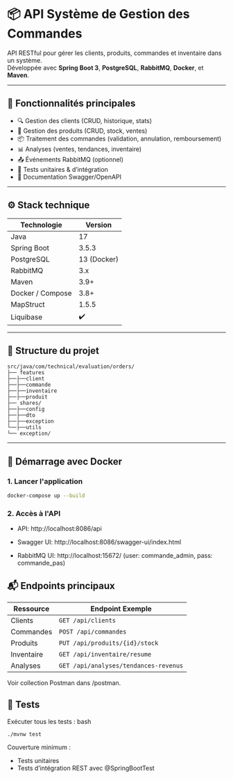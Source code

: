 # 📦 API Système de Gestion des Commandes

API RESTful pour gérer les clients, produits, commandes et inventaire dans un système.  
Développée avec **Spring Boot 3**, **PostgreSQL**, **RabbitMQ**, **Docker**, et **Maven**.

---

## 🚀 Fonctionnalités principales

- 🔍 Gestion des clients (CRUD, historique, stats)
- 🛒 Gestion des produits (CRUD, stock, ventes)
- 📦 Traitement des commandes (validation, annulation, remboursement)
- 📊 Analyses (ventes, tendances, inventaire)
- 📤 Événements RabbitMQ (optionnel)
- 🧪 Tests unitaires & d’intégration
- 📄 Documentation Swagger/OpenAPI
---

## ⚙️ Stack technique

| Technologie      | Version     |
|------------------|-------------|
| Java             | 17          |
| Spring Boot      | 3.5.3       |
| PostgreSQL       | 13 (Docker) |
| RabbitMQ         | 3.x         |
| Maven            | 3.9+        |
| Docker / Compose | 3.8+        |
| MapStruct        | 1.5.5       |
| Liquibase        | ✔️           |

---

## 📁 Structure du projet
```
src/java/com/technical/evaluation/orders/
├── features
├──├──client
├──├──commande
├──├──inventaire
├──├──produit
├── shares/
├──├──config
├──├──dto
├──├──exception
└──├──utils
└── exception/
```

---

## 🐳 Démarrage avec Docker

### 1. Lancer l'application

```bash
docker-compose up --build
```

### 2. Accès à l'API
- API: http://localhost:8086/api

- Swagger UI: http://localhost:8086/swagger-ui/index.html

- RabbitMQ UI: http://localhost:15672/ (user: commande_admin, pass: commande_pas)

## 📬 Endpoints principaux

| Ressource  | Endpoint Exemple                      |
| ---------- | ------------------------------------- |
| Clients    | `GET /api/clients`                    |
| Commandes  | `POST /api/commandes`                 |
| Produits   | `PUT /api/produits/{id}/stock`        |
| Inventaire | `GET /api/inventaire/resume`          |
| Analyses   | `GET /api/analyses/tendances-revenus` |

Voir collection Postman dans /postman.

## 🧪 Tests
Exécuter tous les tests :
bash
```
./mvnw test
```

Couverture minimum :

- Tests unitaires
- Tests d’intégration REST avec @SpringBootTest

